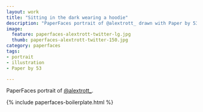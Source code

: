 ```yaml
---
layout: work
title: "Sitting in the dark wearing a hoodie"
description: "PaperFaces portrait of @alextrott_ drawn with Paper by 53 on an iPad."
image: 
  feature: paperfaces-alextrott-twitter-lg.jpg
  thumb: paperfaces-alextrott-twitter-150.jpg
category: paperfaces
tags: 
- portrait
- illustration
- Paper by 53

---
```


PaperFaces portrait of [@alextrott_](http://twitter.com/alextrott_).

{% include paperfaces-boilerplate.html %}